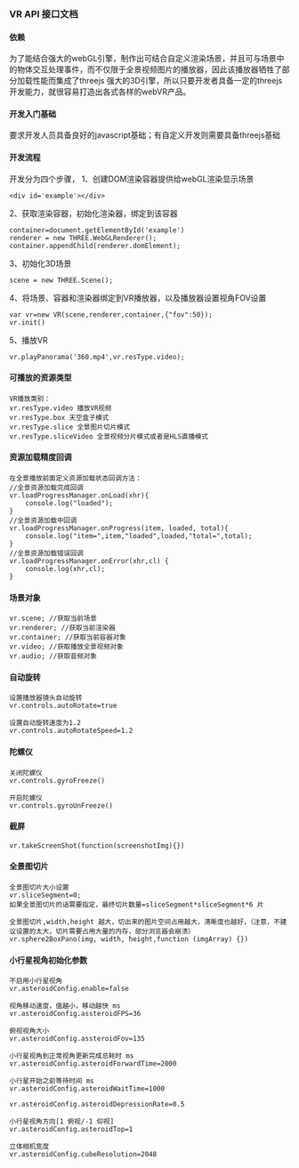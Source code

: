 ### VR API 接口文档 
    
#### 依赖

为了能结合强大的webGL引擎，制作出可结合自定义渲染场景，并且可与场景中的物体交互处理事件，而不仅限于全景视频图片的播放器，因此该播放器牺牲了部分加载性能而集成了threejs 强大的3D引擎，所以只要开发者具备一定的threejs开发能力，就很容易打造出各式各样的webVR产品。

#### 开发入门基础

要求开发人员具备良好的javascript基础；有自定义开发则需要具备threejs基础

#### 开发流程

开发分为四个步骤，
1、创建DOM渲染容器提供给webGL渲染显示场景

    <div id='example'></div>

2、获取渲染容器，初始化渲染器，绑定到该容器

    container=document.getElementById('example')
    renderer = new THREE.WebGLRenderer();
    container.appendChild(renderer.domElement);

3、初始化3D场景

    scene = new THREE.Scene();

4、将场景、容器和渲染器绑定到VR播放器，以及播放器设置视角FOV设置

    var vr=new VR(scene,renderer,container,{"fov":50});
    vr.init()

5、播放VR

    vr.playPanorama('360.mp4',vr.resType.video);


#### 可播放的资源类型

    VR播放类别：
    vr.resType.video 播放VR视频
    vr.resType.box 天空盒子模式
    vr.resType.slice 全景图片切片模式
    vr.resType.sliceVideo 全景视频分片模式或者是HLS直播模式

#### 资源加载精度回调

    在全景播放前面定义资源加载状态回调方法：
    //全景资源加载完成回调
    vr.loadProgressManager.onLoad(xhr){
        console.log("loaded");
    }
    //全景资源加载中回调
    vr.loadProgressManager.onProgress(item, loaded, total){
        console.log("item=",item,"loaded",loaded,"total=",total);
    }
    //全景资源加载错误回调
    vr.loadProgressManager.onError(xhr,cl) {
        console.log(xhr,cl);
    }

#### 场景对象

    vr.scene; //获取当前场景
    vr.renderer; //获取当前渲染器
    vr.container; //获取当前容器对象
    vr.video; //获取播放全景视频对象
    vr.audio; //获取音频对象
    
#### 自动旋转

    设置播放器镜头自动旋转
    vr.controls.autoRotate=true

    设置自动旋转速度为1.2
    vr.controls.autoRotateSpeed=1.2

#### 陀螺仪

    关闭陀螺仪
    vr.controls.gyroFreeze()

    开启陀螺仪
    vr.controls.gyroUnFreeze()

#### 截屏

    vr.takeScreenShot(function(screenshotImg){})

#### 全景图切片

    全景图切片大小设置
    vr.sliceSegment=0; 
    如果全景图切片的话需要指定，最终切片数量=sliceSegment*sliceSegment*6 片

    全景图切片,width,height 越大，切出来的图片空间占用越大，清晰度也越好，（注意，不建议设置的太大，切片需要占用大量的内存，部分浏览器会崩溃）
    vr.sphere2BoxPano(img, width, height,function (imgArray) {})
    
#### 小行星视角初始化参数

    不启用小行星视角
    vr.asteroidConfig.enable=false

    视角移动速度，值越小，移动越快 ms
    vr.asteroidConfig.assteroidFPS=36

    俯视视角大小
    vr.asteroidConfig.assteroidFov=135

    小行星视角到正常视角更新完成总耗时 ms
    vr.asteroidConfig.asteroidForwardTime=2000

    小行星开始之前等待时间 ms
    vr.asteroidConfig.asteroidWaitTime=1000

    vr.asteroidConfig.asteroidDepressionRate=0.5
    
    小行星视角方向[1 俯视/-1 仰视]
    vr.asteroidConfig.asteroidTop=1
    
    立体相机宽度
    vr.asteroidConfig.cubeResolution=2048